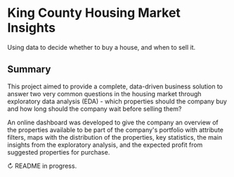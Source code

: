 # King County Housing Market Insights
Using data to decide whether to buy a house, and when to sell it.

## Summary
This project aimed to provide a complete, data-driven business solution to answer two very common questions in the housing market through exploratory data analysis (EDA) - which properties should the company buy and how long should the company wait before selling them?     

An online dashboard was developed to give the company an overview of the properties available to be part of the company's portfolio with attribute filters, maps with the distribution of the properties, key statistics, the main insights from the exploratory analysis, and the expected profit from suggested properties for purchase.

 ↻ README in progress.






